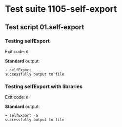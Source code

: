 # Test suite 1105-self-export

## Test script 01.self-export

### Testing selfExport

Exit code: `0`

**Standard** output:

```plaintext
→ selfExport
successfully output to file
```

### Testing selfExport with libraries

Exit code: `0`

**Standard** output:

```plaintext
→ selfExport -a
successfully output to file
```

